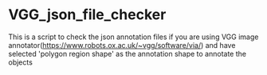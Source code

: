 # VGG_json_file_checker


This is a script to check the json annotation files if you are using VGG image annotator(https://www.robots.ox.ac.uk/~vgg/software/via/) and have selected 'polygon region shape' as the annotation shape to annotate the objects
